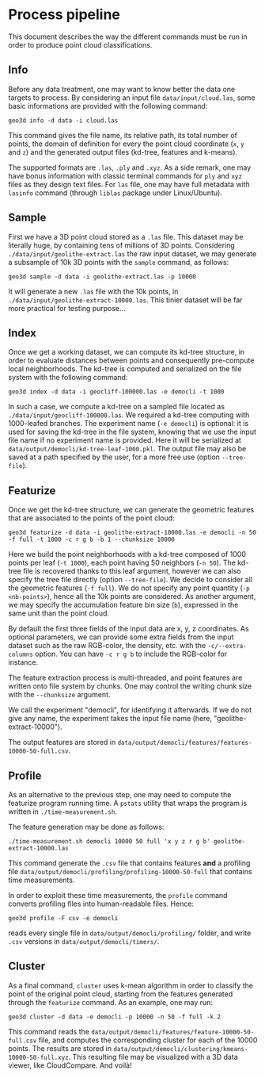 # Process pipeline

This document describes the way the different commands must be run in order to
produce point cloud classifications.

## Info

Before any data treatment, one may want to know better the data one targets to
process. By considering an input file `data/input/cloud.las`, some basic
informations are provided with the following command:

```
geo3d info -d data -i cloud.las
```

This command gives the file name, its relative path, its total number of
points, the domain of definition for every the point cloud coordinate (`x`, `y`
and `z`) and the generated output files (kd-tree, features and k-means).

The supported formats are `.las`, `.ply` and `.xyz`. As a side remark, one may
have bonus information with classic terminal commands for `ply` and `xyz` files
as they design text files. For `las` file, one may have full metadata with
`lasinfo` command (through `liblas` package under Linux/Ubuntu).

## Sample

First we have a 3D point cloud stored as a `.las` file. This dataset may be
literally huge, by containing tens of millions of 3D points. Considering
`./data/input/geolithe-extract.las` the raw input dataset, we may generate a
subsample of 10k 3D points with the `sample` command, as follows:

```
geo3d sample -d data -i geolithe-extract.las -p 10000
```

It will generate a new `.las` file with the 10k points, in
`./data/input/geolithe-extract-10000.las`. This tinier dataset will be far more
practical for testing purpose...

## Index

Once we get a working dataset, we can compute its kd-tree structure, in order
to evaluate distances between points and consequently pre-compute local
neighborhoods. The kd-tree is computed and serialized on the file system with the following command:

```
geo3d index -d data -i geocliff-100000.las -e democli -t 1000
```

In such a case, we compute a kd-tree on a sampled file located as
`./data/input/geocliff-100000.las`. We required a kd-tree computing with
1000-leafed branches. The experiment name (`-e democli`) is optional: it is
used for saving the kd-tree in the file system, knowing that we use the input
file name if no experiment name is provided. Here it will be serialized at
`data/output/democli/kd-tree-leaf-1000.pkl`. The output file may also be saved
at a path specified by the user, for a more free use (option `--tree-file`).

## Featurize

Once we get the kd-tree structure, we can generate the geometric features that
are associated to the points of the point cloud:

```
geo3d featurize -d data -i geolithe-extract-10000.las -e democli -n 50 -f full -t 1000 -c r g b -b 1 --chunksize 10000
```

Here we build the point neighborhoods with a kd-tree composed of 1000 points
per leaf (`-t 1000`), each point having 50 neighbors (`-n 50`). The kd-tree
file is recovered thanks to this leaf argument, however we can also specify the
tree file directly (option `--tree-file`). We decide to consider all the
geometric features (`-f full`). We do not specify any point quantity (`-p
<nb-points>`), hence all the 10k points are considered. As another argument, we
may specify the accumulation feature bin size (`b`), expressed in the same unit
than the point cloud.

By default the first three fields of the input data are x, y, z coordinates. As
optional parameters, we can provide some extra fields from the input dataset such as
the raw RGB-color, the density, etc. with the `-c/--extra-columns` option. You can
have `-c r g b` to include the RGB-color for instance.

The feature extraction process is multi-threaded, and point features are
written onto file system by chunks. One may control the writing chunk size with
the `--chunksize` argument.

We call the experiment "democli", for identifying it afterwards. If we do not give
any name, the experiment takes the input file name (here, "geolithe-extract-10000").

The output features are stored in
`data/output/democli/features/features-10000-50-full.csv`.

## Profile

As an alternative to the previous step, one may need to compute the featurize
program running time. A `pstats` utility that wraps the program is written in
`./time-measurement.sh`.

The feature generation may be done as follows:

```
./time-measurement.sh democli 10000 50 full 'x y z r g b' geolithe-extract-10000.las
```

This command generate the `.csv` file that contains features **and** a
profiling file `data/output/democli/profiling/profiling-10000-50-full` that
contains time measurements.

In order to exploit these time measurements, the `profile` command converts profiling files into human-readable files. Hence:

```
geo3d profile -F csv -e democli
```

reads every single file in `data/output/democli/profiling/` folder, and write `.csv` versions in `data/output/democli/timers/`.

## Cluster

As a final command, `cluster` uses k-mean algorithm in order to classify the
point of the original point cloud, starting from the features generated through
the `featurize` command. As an example, one may run:

```
geo3d cluster -d data -e democli -p 10000 -n 50 -f full -k 2
```

This command reads the `data/output/democli/features/feature-10000-50-full.csv`
file, and computes the corresponding cluster for each of the 10000 points. The
results are stored in
`data/output/democli/clustering/kmeans-10000-50-full.xyz`. This resulting file
may be visualized with a 3D data viewer, like CloudCompare. And voilà!
